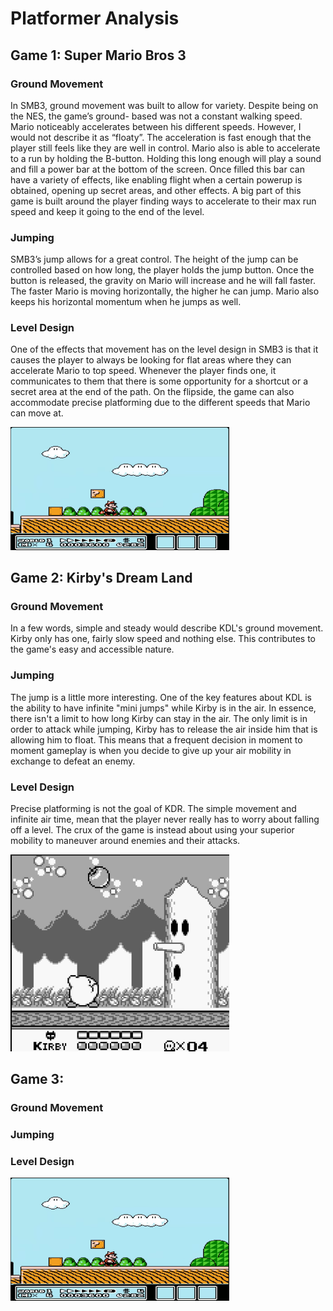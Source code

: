 # Platformer Analysis

## Game 1: Super Mario Bros 3

### Ground Movement

In SMB3, ground movement was built to allow for variety.  Despite being on the NES, the game’s ground- based was not a constant walking speed.  Mario noticeably accelerates between his different speeds.  However, I would not describe it as “floaty”.  The acceleration is fast enough that the player still feels like they are well in control.  Mario also is able to accelerate to a run by holding the B-button.  Holding this long enough will play a sound and fill a power bar at the bottom of the screen. Once filled this bar can have a variety of effects, like enabling flight when a certain powerup is obtained, opening up secret areas, and other effects.  A big part of this game is built around the player finding ways to accelerate to their max run speed and keep it going to the end of the level.

### Jumping

SMB3’s jump allows for a great control.  The height of the jump can be controlled based on how long, the player holds the jump button.  Once the button is released, the gravity on Mario will increase and he will fall faster.  The faster Mario is moving horizontally, the higher he can jump.  Mario also keeps his horizontal momentum when he jumps as well.

### Level Design

One of the effects that movement has on the level design in SMB3 is that it causes the player to always be looking for flat areas where they can accelerate Mario to top speed.  Whenever the player finds one, it communicates to them that there is some opportunity for a shortcut or a secret area at the end of the path.  On the flipside, the game can also accommodate precise platforming due to the different speeds that Mario can move at.

<img src="./images/SMB3.png" alt="SMB3" width="350">





## Game 2: Kirby's Dream Land

### Ground Movement

In a few words, simple and steady would describe KDL's ground movement.  Kirby only has one, fairly slow speed and nothing else.  This contributes to the game's easy and accessible nature.

### Jumping

The jump is a little more interesting.  One of the key features about KDL is the ability to have infinite "mini jumps" while Kirby is in the air.  In essence, there isn't a limit to how long Kirby can stay in the air.  The only limit is in order to attack while jumping, Kirby has to release the air inside him that is allowing him to float.  This means that a frequent decision in moment to moment gameplay is when you decide to give up your air mobility in exchange to defeat an enemy.

### Level Design

Precise platforming is not the goal of KDR.  The simple movement and infinite air time, mean that the player never really has to worry about falling off a level.  The crux of the game is instead about using your superior mobility to maneuver around enemies and their attacks.

<img src="./images/KDR.png" alt="KDR" width="350">





## Game 3: 

### Ground Movement



### Jumping



### Level Design



<img src="./images/SMB3.png" alt="Breakout Prototype 1" width="350">
